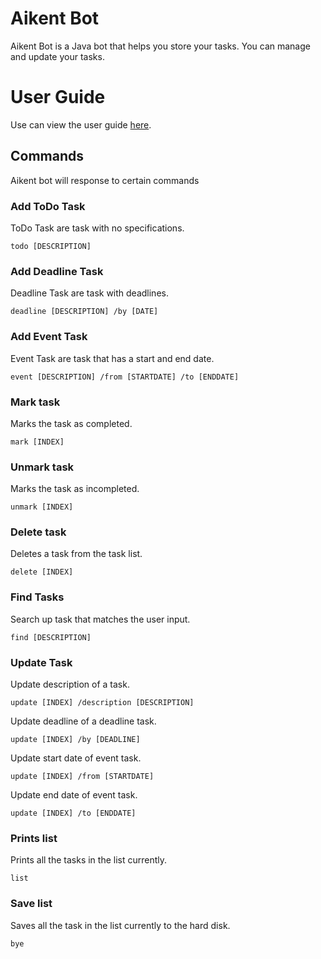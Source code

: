 # Aikent Bot
Aikent Bot is a Java bot that helps you store your tasks. You can manage and update your tasks.

# User Guide
Use can view the user guide [here](https://yeobohshin.github.io/ip/).

## Commands 
Aikent bot will response to certain commands
### Add ToDo Task
ToDo Task are task with no specifications.
    
    todo [DESCRIPTION]

### Add Deadline Task
Deadline Task are task with deadlines.

    deadline [DESCRIPTION] /by [DATE]

### Add Event Task
Event Task are task that has a start and end date.

    event [DESCRIPTION] /from [STARTDATE] /to [ENDDATE]

### Mark task
Marks the task as completed.

    mark [INDEX]

### Unmark task
Marks the task as incompleted.

    unmark [INDEX]

### Delete task
Deletes a task from the task list.

    delete [INDEX]

### Find Tasks
Search up task that matches the user input.

    find [DESCRIPTION]

### Update Task
Update description of a task.

    update [INDEX] /description [DESCRIPTION]

Update deadline of a deadline task.

    update [INDEX] /by [DEADLINE]

Update start date of event task.

    update [INDEX] /from [STARTDATE]

Update end date of event task.
    
    update [INDEX] /to [ENDDATE]

### Prints list
Prints all the tasks in the list currently.
    
    list

### Save list
Saves all the task in the list currently to the hard disk.

    bye
